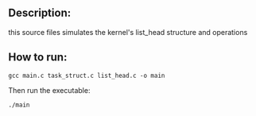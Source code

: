 ## Description:
 this source files simulates the kernel's list_head structure and operations

## How to run:
```
gcc main.c task_struct.c list_head.c -o main
```
Then run the executable:
```
./main
```
